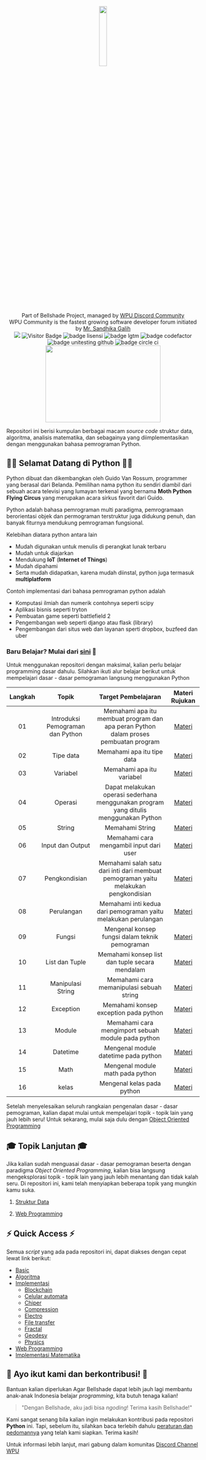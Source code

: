 <p align="center">
  <img width="20%" src="./assets/logo.png"><br/><br/>
  Part of Bellshade Project, managed by <a href="http://discord.gg/S4rrXQU"> WPU Discord Community</a> <br>
  WPU Community is the fastest growing software developer forum initiated by <a href="https://www.youtube.com/c/WebProgrammingUNPAS"> Mr. Sandhika Galih</a> <br>
  <a href="http://discord.gg/S4rrXQU"><img src="https://img.shields.io/discord/722002048643497994?logo=discord&logoColor=white&style=for-the-badge"></a>
  <img alt="Visitor Badge" src="https://visitor-badges.glitch.me?username=bellshade&repo=python&label=VISITOR&style=for-the-badge&color=%232BFF84&contentType=svg">
  <img alt="badge lisensi" src="https://img.shields.io/github/license/bellshade/python?logo=github&style=for-the-badge">
  <img alt="badge lgtm" src="https://img.shields.io/lgtm/grade/python/github/bellshade/Python?label=code%20quality&logo=LGTM&style=for-the-badge">
  <img alt="badge codefactor" src="https://img.shields.io/codefactor/grade/github/bellshade/Python/main?label=codefactor%20grade&logo=codefactor&style=for-the-badge">
  <img alt="badge unitesting github"src="https://img.shields.io/github/workflow/status/bellshade/python/python%20testing?logo=github&style=for-the-badge">
  <img alt="badge circle ci" src="https://img.shields.io/circleci/build/github/bellshade/Python/main?label=circle%20ci&logo=circle&logoColor=white&style=for-the-badge"><br>
  <img src="https://64.media.tumblr.com/c70e8fcdf61a132a873f99db163896a2/tumblr_o48ggtdpJA1sfmahro1_400.gifv" width=300 height=200> <br>
</p>

Repositori ini berisi kumpulan berbagai macam _source code_ struktur data, algoritma, analisis matematika, dan sebagainya yang diimplementasikan dengan menggunakan bahasa pemrograman Python.

## 🎉🎉 Selamat Datang di Python 🎉🎉

Python dibuat dan dikembangkan oleh Guido Van Rossum, programmer yang berasal dari Belanda. Pemilihan nama python itu sendiri diambil dari sebuah acara televisi yang lumayan terkenal yang bernama **Moth Python Flying Circus** yang merupakan acara sirkus favorit dari Guido.

Python adalah bahasa pemrograman multi paradigma, pemrogramaan berorientasi objek dan permograman terstruktur juga didukung penuh, dan banyak fiturnya mendukung pemrograman fungsional.

Kelebihan diatara python antara lain

- Mudah digunakan untuk menulis di perangkat lunak terbaru
- Mudah untuk diajarkan
- Mendukung **IoT** (**Internet of Things**)
- Mudah dipahami
- Serta mudah didapatkan, karena mudah diinstal, python juga termasuk **multiplatform**

Contoh implementasi dari bahasa pemrograman python adalah

- Komputasi ilmiah dan numerik contohnya seperti scipy
- Aplikasi bisnis seperti tryton
- Pembuatan game seperti battlefield 2
- Pengembangan web seperti django atau flask (library)
- Pengembangan dari situs web dan layanan sperti dropbox, buzfeed dan uber

### Baru Belajar? Mulai dari [sini](Basic) 🌟

Untuk menggunakan repositori dengan maksimal, kalian perlu belajar programming dasar dahulu. Silahkan ikuti alur belajar berikut untuk mempelajari dasar - dasar pemograman langsung menggunakan Python

| Langkah |              Topik               |                                  Target Pembelajaran                                  |            Materi Rujukan            |
| :-----: | :------------------------------: | :-----------------------------------------------------------------------------------: | :----------------------------------: |
|   01    | Introduksi Pemograman dan Python | Memahami apa itu membuat program dan apa peran Python dalam proses pembuatan program  |  [Materi](Basic/01_introduction)   |
|   02    |            Tipe data             |                              Memahami apa itu tipe data                               |     [Materi](Basic/02_tipe_data)      |
|   03    |             Variabel             |                               Memahami apa itu variabel                               |      [Materi](Basic/03_variable)      |
|   04    |             Operasi              | Dapat melakukan operasi sederhana menggunakan program yang ditulis menggunakan Python |      [Materi](Basic/04_operator)      |
|   05    |              String              |                                    Memahami String                                    |       [Materi](Basic/05_string)       |
|   06    |         Input dan Output         |                        Memahami cara mengambil input dari user                        |    [Materi](Basic/06_input_output)    |
|   07    |          Pengkondisian           |  Memahami salah satu dari inti dari membuat pemograman yaitu melakukan pengkondisian  | [Materi](Basic/07_logika_percabangan) |
|   08    |            Perulangan            |            Memahami inti kedua dari pemograman yaitu melakukan perulangan             |     [Materi](Basic/08_perulangan)     |
|   09    |              Fungsi              |                    Mengenal konsep fungsi dalam teknik pemograman                     |       [Materi](Basic/09_fungsi)       |
|   10    |          List dan Tuple          |                    Memahami konsep list dan tuple secara mendalam                     |    [Materi](Basic/10_list_tuple)     |
|   11    |        Manipulasi String         |                       Memahami cara memanipulasi sebuah string                        | [Materi](Basic/11_manipulasi_string) |
|   12    |            Exception             |                         Memahami konsep exception pada python                         |     [Materi](Basic/12_exception)     |
|   13    |              Module              |                  Memahami cara mengimport sebuah module pada python                   |      [Materi](Basic/13_module)       |
|   14    |             Datetime             |                         Mengenal module datetime pada python                          |  [Materi](Basic/14_python_datetime)  |
|   15    |               Math               |                           Mengenal module math pada python                            |    [Materi](Basic/15_python_math)    |
|   16    |               kelas              |                           Mengenal kelas pada python                                  |    [Materi](Basic/16_class)          |

Setelah menyelesaikan seluruh rangkaian pengenalan dasar - dasar pemograman, kalian dapat mulai untuk mempelajari topik - topik lain yang jauh lebih seru!
Untuk sekarang, mulai saja dulu dengan [Object Oriented Programming](object_oriented_programming/README.md)

## 🎓 Topik Lanjutan 🎓

Jika kalian sudah menguasai dasar - dasar pemograman beserta dengan paradigma _Object Oriented Programming_, kalian bisa langsung mengeksplorasi topik - topik lain yang jauh lebih menantang dan tidak kalah seru. Di repositori ini, kami telah menyiapkan beberapa topik yang mungkin kamu suka. 

01. [Struktur Data](/struktur_data) 

02. [Web Programming](/web_programming)


## ⚡ Quick Access ⚡

Semua _script_ yang ada pada repositori ini, dapat diakses dengan cepat lewat link berikut:

- [Basic](Basic/README.md)
- [Algoritma](algorithm)
- [Implementasi](implementation)
  - [Blockchain](implementation/blockchain)
  - [Celular automata](implementation/celular_automata)
  - [Chiper](implementation/chiper)
  - [Compression](implementation/compression)
  - [Electro](implementation/electro)
  - [File transfer](implementation/file_transfer)
  - [Fractal](implementation/fractal)
  - [Geodesy](implementation/geodesy_programming)
  - [Physics](implementation/physics)
- [Web Programming](web_programming)
- [Implementasi Matematika](math)

## 🤩 Ayo ikut kami dan berkontribusi! 🤩

Bantuan kalian diperlukan Agar Bellshade dapat lebih jauh lagi membantu anak-anak Indonesia belajar _programming_, kita butuh tenaga kalian!

> "Dengan Bellshade, aku jadi bisa _ngoding_! Terima kasih Bellshade!"

Kami sangat senang bila kalian ingin melakukan kontribusi pada repositori **Python** ini. Tapi, sebelum itu, silahkan baca terlebih dahulu [peraturan dan pedomannya](CONTRIBUTING.md) yang telah kami siapkan. Terima kasih!

Untuk informasi lebih lanjut, mari gabung dalam komunitas [Discord Channel WPU](http://discord.gg/S4rrXQU)
